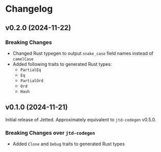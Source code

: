 # Changelog

## v0.2.0 (2024-11-22)

### Breaking Changes

- Changed Rust typegen to output `snake_case` field names instead of `camelCase`
- Added following traits to generated Rust types:
  - `PartialEq`
  - `Eq`
  - `PartialOrd`
  - `Ord`
  - `Hash`

## v0.1.0 (2024-11-21)

Initial release of Jetted. Approximately equivalent to `jtd-codegen` v0.5.0.

### Breaking Changes over `jtd-codegen`

- Added `Clone` and `Debug` traits to generated Rust types
